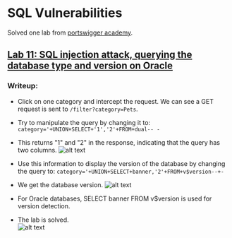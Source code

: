 # SQL Vulnerabilities

Solved one lab from [portswigger academy](https://portswigger.net/web-security/dashboard).

## [Lab 11: SQL injection attack, querying the database type and version on Oracle](https://portswigger.net/web-security/sql-injection/examining-the-database/lab-querying-database-version-oracle)

### Writeup:
- Click on one category and intercept the request. We can see a GET request is sent to ```/filter?category=Pets```.

- Try to manipulate the query by changing it to:
```category='+UNION+SELECT+'1','2'+FROM+dual-- -```

- This returns "1" and "2" in the response, indicating that the query has two columns.
![alt text](assets/9.1.png)

- Use this information to display the version of the database by changing the query to:
```category='+UNION+SELECT+banner,'2'+FROM+v$version--+-```

- We get the database version. 
![alt text](assets/9.2.png)

- For Oracle databases, SELECT banner FROM v$version is used for version detection.

- The lab is solved.  
![alt text](assets/9.3.png)
